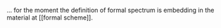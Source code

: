 
... for the moment the definition of formal spectrum is embedding in the material at [[formal scheme]].